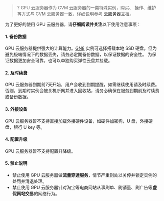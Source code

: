 >? GPU 云服务器作为 CVM 云服务器的一类特殊实例，购买、 操作、维护等方式与 CVM 云服务器一致，详细说明参考 [云服务器文档](https://intl.cloud.tencent.com/document/product/213)。

为了更好的使用 GPU 云服务器，请**仔细阅读并关注**以下使用注意事项：
#### 1. 备份数据
GPU 云服务器提供强大的计算能力。[GN8](https://intl.cloud.tencent.com/document/product/560/19700) 实例可选择搭载本地 SSD 硬盘，但为避免极端情况下的数据丢失，请务必定期备份数据，以保证数据的安全性。
为保证数据更加安全可靠，也可以单独购买弹性云盘并挂载。
#### 2. 及时续费
GPU 云服务器到期前7天开始，用户会收到到期提醒，如需继续使用请及时续费。否则，到期时实例会被关机断网并进入回收站，请务必确保在服务到期前及时续费或备份数据。
#### 3. 外接设备
GPU 云服务器暂不支持直接加载外接硬件设备，如硬件加密狗，U 盘，外接硬盘，银行 U key 等。
#### 4. 配置升级
GPU 云服务器暂不支持配置升降级。
#### 5. 禁止说明
  -  禁止使用 GPU 云服务器做**流量穿透服务**，情节严重则处以关停并锁定实例的处罚并清退处理。
  -  禁止使用 GPU 云服务器针对淘宝等电商网站从事刷单、刷销量、刷广告等**虚假网站交易**的网络行为。



